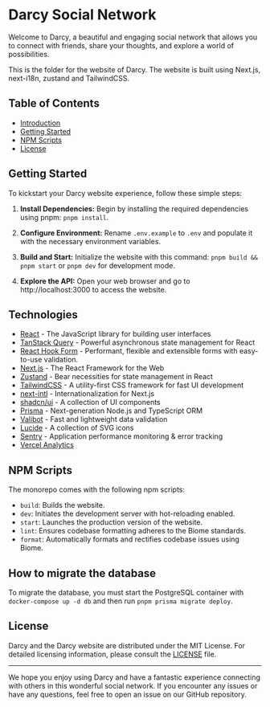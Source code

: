 # Darcy Social Network

Welcome to Darcy, a beautiful and engaging social network that allows you to connect with friends, share your thoughts, and explore a world of possibilities.

This is the folder for the website of Darcy. The website is built using Next.js, next-i18n, zustand and TailwindCSS.

## Table of Contents

- [Introduction](#darcy-social-network)
- [Getting Started](#getting-started)
- [NPM Scripts](#npm-scripts)
- [License](#license)

## Getting Started

To kickstart your Darcy website experience, follow these simple steps:

1. **Install Dependencies:** Begin by installing the required dependencies using pnpm: `pnpm install`.

2. **Configure Environment:** Rename `.env.example` to `.env` and populate it with the necessary environment variables.

3. **Build and Start:** Initialize the website with this command: `pnpm build && pnpm start` or `pnpm dev` for development mode.

4. **Explore the API:** Open your web browser and go to http://localhost:3000 to access the website.

## Technologies

- [React](https://react.dev/) - The JavaScript library for building user interfaces
- [TanStack Query](https://tanstack.com/query/v3/) - Powerful asynchronous state management for React
- [React Hook Form](https://react-hook-form.com/) - Performant, flexible and extensible forms with easy-to-use validation.
- [Next.js](https://nextjs.org/) - The React Framework for the Web
- [Zustand](https://github.com/pmndrs/zustand) - Bear necessities for state management in React
- [TailwindCSS](https://tailwindcss.com/) - A utility-first CSS framework for fast UI development
- [next-intl](https://next-intl-docs.vercel.app/) - Internationalization for Next.js
- [shadcn/ui](https://ui.shadcn.com/) - A collection of UI components
- [Prisma](https://www.prisma.io/) - Next-generation Node.js and TypeScript ORM
- [Valibot](https://valibot.dev/) - Fast and lightweight data validation
- [Lucide](https://lucide.dev/) - A collection of SVG icons
- [Sentry](https://sentry.io/) - Application performance monitoring & error tracking
- [Vercel Analytics](https://vercel.com/analytics)

## NPM Scripts

The monorepo comes with the following npm scripts:

- `build`: Builds the website.
- `dev`: Initiates the development server with hot-reloading enabled.
- `start`: Launches the production version of the website.
- `lint`: Ensures codebase formatting adheres to the Biome standards.
- `format`: Automatically formats and rectifies codebase issues using Biome.

## How to migrate the database

To migrate the database, you must start the PostgreSQL container with `docker-compose up -d db` and then run `pnpm prisma migrate deploy`.

## License

Darcy and the Darcy website are distributed under the MIT License. For detailed licensing information, please consult the [LICENSE](LICENSE) file.

---

We hope you enjoy using Darcy and have a fantastic experience connecting with others in this wonderful social network. If you encounter any issues or have any questions, feel free to open an issue on our GitHub repository.
